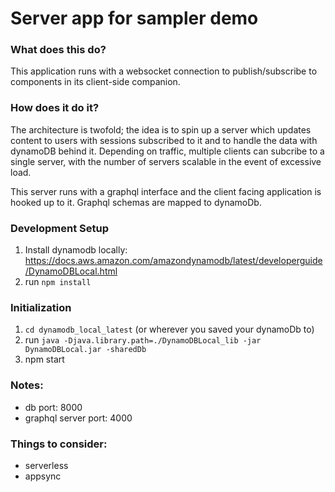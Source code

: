 # Server app for sampler demo

### What does this do?

This application runs with a websocket connection to publish/subscribe to components in its client-side companion.

### How does it do it?

The architecture is twofold; the idea is to spin up a server which updates content to users with sessions subscribed to it and to handle the data with dynamoDB behind it. Depending on traffic, multiple clients can subcribe to a single server, with the number of servers scalable in the event of excessive load.

This server runs with a graphql interface and the client facing application is hooked up to it. Graphql schemas are mapped to dynamoDb.

### Development Setup

1. Install dynamodb locally: https://docs.aws.amazon.com/amazondynamodb/latest/developerguide/DynamoDBLocal.html
2. run `npm install`

### Initialization 

1. `cd dynamodb_local_latest` (or wherever you saved your dynamoDb to)
2. run `java -Djava.library.path=./DynamoDBLocal_lib -jar DynamoDBLocal.jar -sharedDb`
3. npm start

### Notes:
- db port: 8000
- graphql server port: 4000

### Things to consider:
- serverless
- appsync